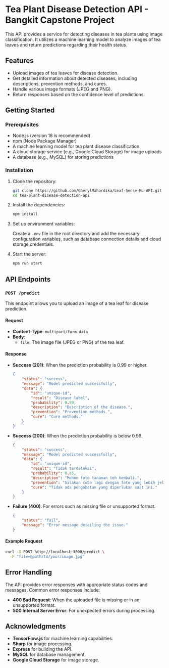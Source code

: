# Tea Plant Disease Detection API - Bangkit Capstone Project

This API provides a service for detecting diseases in tea plants using image classification. It utilizes a machine learning model to analyze images of tea leaves and return predictions regarding their health status.

## Features

- Upload images of tea leaves for disease detection.
- Get detailed information about detected diseases, including descriptions, prevention methods, and cures.
- Handle various image formats (JPEG and PNG).
- Return responses based on the confidence level of predictions.

## Getting Started

### Prerequisites

- Node.js (version 18 is recommended)
- npm (Node Package Manager)
- A machine learning model for tea plant disease classification
- A cloud storage service (e.g., Google Cloud Storage) for image uploads
- A database (e.g., MySQL) for storing predictions

### Installation

1. Clone the repository:

   ```bash
   git clone https://github.com/GherylMahardika/Leaf-Sense-ML-API.git
   cd tea-plant-disease-detection-api
   ```

2. Install the dependencies:

   ```bash
   npm install
   ```

3. Set up environment variables:

   Create a `.env` file in the root directory and add the necessary configuration variables, such as database connection details and cloud storage credentials.

4. Start the server:

   ```bash
   npm run start
   ```

## API Endpoints

### `POST /predict`

This endpoint allows you to upload an image of a tea leaf for disease prediction.

#### Request

- **Content-Type**: `multipart/form-data`
- **Body**:
  - `file`: The image file (JPEG or PNG) of the tea leaf.

#### Response

- **Success (201)**: When the prediction probability is 0.99 or higher.

  ```json
  {
      "status": "success",
      "message": "Model predicted successfully",
      "data": {
          "id": "unique-id",
          "result": "Disease label",
          "probability": 0.99,
          "description": "Description of the disease.",
          "prevention": "Prevention methods.",
          "cure": "Cure methods."
      }
  }
  ```

- **Success (200)**: When the prediction probability is below 0.99.

  ```json
  {
      "status": "success",
      "message": "Model predicted successfully",
      "data": {
          "id": "unique-id",
          "result": "Tidak terdeteksi",
          "probability": 0.85,
          "description": "Mohon foto tanaman teh kembali.",
          "prevention": "Silakan coba lagi dengan foto yang lebih jelas.",
          "cure": "Tidak ada pengobatan yang diperlukan saat ini."
      }
  }
  ```

- **Failure (400)**: For errors such as missing file or unsupported format.

  ```json
  {
      "status": "fail",
      "message": "Error message detailing the issue."
  }
  ```

#### Example Request

```bash
curl -X POST http://localhost:3000/predict \
  -F "file=@path/to/your/image.jpg"
```

## Error Handling

The API provides error responses with appropriate status codes and messages. Common error responses include:

- **400 Bad Request**: When the uploaded file is missing or in an unsupported format.
- **500 Internal Server Error**: For unexpected errors during processing.

## Acknowledgments

- **TensorFlow.js** for machine learning capabilities.
- **Sharp** for image processing.
- **Express** for building the API.
- **MySQL** for database management.
- **Google Cloud Storage** for image storage.
